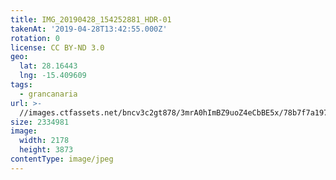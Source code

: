 ```yaml
---
title: IMG_20190428_154252881_HDR-01
takenAt: '2019-04-28T13:42:55.000Z'
rotation: 0
license: CC BY-ND 3.0
geo:
  lat: 28.16443
  lng: -15.409609
tags:
  - grancanaria
url: >-
  //images.ctfassets.net/bncv3c2gt878/3mrA0hImBZ9uoZ4eCbBE5x/78b7f7a19748372d3e009651623ec3c1/img_20190428_154252881_hdr-01_40936554843_o
size: 2334981
image:
  width: 2178
  height: 3873
contentType: image/jpeg
---
```


